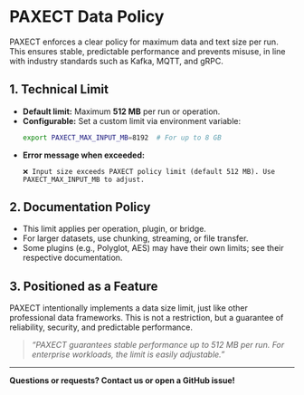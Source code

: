 # PAXECT Data Policy

PAXECT enforces a clear policy for maximum data and text size per run. This ensures stable, predictable performance and prevents misuse, in line with industry standards such as Kafka, MQTT, and gRPC.

## 1. Technical Limit

- **Default limit:** Maximum **512 MB** per run or operation.
- **Configurable:** Set a custom limit via environment variable:
  ```bash
  export PAXECT_MAX_INPUT_MB=8192  # For up to 8 GB
  ```
- **Error message when exceeded:**  
  ```
  ❌ Input size exceeds PAXECT policy limit (default 512 MB). Use PAXECT_MAX_INPUT_MB to adjust.
  ```

## 2. Documentation Policy

- This limit applies per operation, plugin, or bridge.
- For larger datasets, use chunking, streaming, or file transfer.
- Some plugins (e.g., Polyglot, AES) may have their own limits; see their respective documentation.

## 3. Positioned as a Feature

PAXECT intentionally implements a data size limit, just like other professional data frameworks. This is not a restriction, but a guarantee of reliability, security, and predictable performance.

> _“PAXECT guarantees stable performance up to 512 MB per run. For enterprise workloads, the limit is easily adjustable.”_

---

**Questions or requests? Contact us or open a GitHub issue!**
